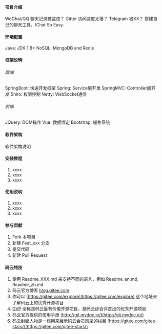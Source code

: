 #### 项目介绍

WeChat/QQ 聊天记录被监控？ Gitter 访问速度太慢？ Telegram 被XX？ 搭建自己的聊天工具，IChat So Easy.

#### 环境配置

Java: JDK 1.8+
NoSQL: MongoDB and Redis

#### 框架说明

###### 后端

SpringBoot: 快速开发框架
Spring: Service层开发
SpringMVC: Controller层开发
Shiro: 权限控制
Netty: WebSocket通信

###### 前端

JQuery: DOM操作
Vue: 数据绑定
Bootstrap: 栅格系统

#### 软件架构
软件架构说明


#### 安装教程

1. xxxx
2. xxxx
3. xxxx

#### 使用说明

1. xxxx
2. xxxx
3. xxxx

#### 参与贡献

1. Fork 本项目
2. 新建 Feat_xxx 分支
3. 提交代码
4. 新建 Pull Request


#### 码云特技

1. 使用 Readme\_XXX.md 来支持不同的语言，例如 Readme\_en.md, Readme\_zh.md
2. 码云官方博客 [blog.gitee.com](https://blog.gitee.com)
3. 你可以 [https://gitee.com/explore](https://gitee.com/explore) 这个地址来了解码云上的优秀开源项目
4. [GVP](https://gitee.com/gvp) 全称是码云最有价值开源项目，是码云综合评定出的优秀开源项目
5. 码云官方提供的使用手册 [http://git.mydoc.io/](http://git.mydoc.io/)
6. 码云封面人物是一档用来展示码云会员风采的栏目 [https://gitee.com/gitee-stars/](https://gitee.com/gitee-stars/)